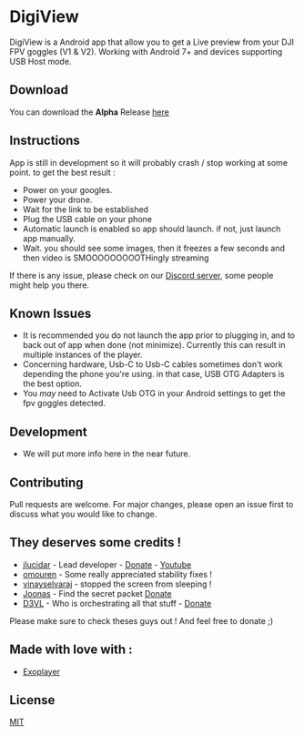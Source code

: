 # DigiView

DigiView is a Android app that allow you to get a Live preview from your DJI FPV goggles (V1 & V2).
Working with Android 7+ and devices supporting USB Host mode.

## Download
You can download the **Alpha** Release [here](https://github.com/fpvout/fpv_viewer_android/releases/download/v0.1.0/DigiView_0.1.0_ALPHA.apk)

## Instructions
App is still in development so it will probably crash / stop working at some point. to get the best result :
- Power on your googles.
- Power your drone.
- Wait for the link to be established
- Plug the USB cable on your phone
- Automatic launch is enabled so app should launch. if not, just launch app manually.
- Wait. you should see some images, then it freezes a few seconds and then video is SMOOOOOOOOOTHingly streaming

If there is any issue, please check on our [Discord server](https://discord.gg/uGYMNByeTH), some people might help you there.

## Known Issues
- It is recommended you do not launch the app prior to plugging in, and to back out of app when done (not minimize). Currently this can result in multiple instances of the player.
- Concerning hardware, Usb-C to Usb-C cables sometimes don't work depending the phone you're using. in that case, USB OTG Adapters is the best option.
- You *may* need to Activate Usb OTG in your Android settings to get the fpv goggles detected.

## Development
 - We will put more info here in the near future.

## Contributing
Pull requests are welcome. For major changes, please open an issue first to discuss what you would like to change.

## They deserves some credits !
- [jlucidar](https://github.com/jlucidar) - Lead developer - [Donate](https://paypal.me/jlucidar) - [Youtube](https://www.youtube.com/channel/UCBbyqtxntnlF6Cn_8ezkTLQ)
- [omouren](https://github.com/omouren) - Some really appreciated stability fixes !
- [vinayselvaraj](https://github.com/vinayselvaraj) - stopped the screen from sleeping !
- [Joonas](https://fpv.wtf/) - Find the secret packet [Donate](https://www.buymeacoffee.com/fpv.wtf)
- [D3VL](https://d3vl.com) - Who is orchestrating all that stuff - [Donate](https://www.buymeacoffee.com/d3vl)

Please make sure to check theses guys out ! And feel free to donate ;)

## Made with love with :
- [Exoplayer](https://exoplayer.dev/)


## License
[MIT](https://choosealicense.com/licenses/mit/)
